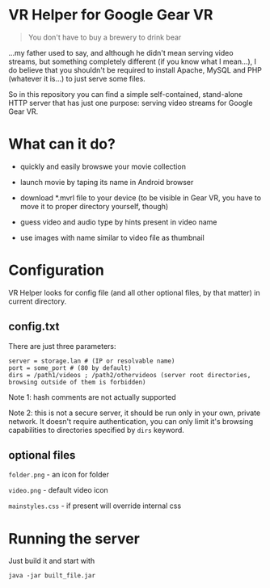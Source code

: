 # VR Helper for Google Gear VR

>You don't have to buy a brewery to drink bear

...my father used to say, and although he didn't mean serving video streams, but something completely different
(if you know what I mean...), I do believe that you shouldn't be required to install Apache, MySQL and PHP (whatever it
is...) to just serve some files.

So in this repository you can find a simple self-contained, stand-alone HTTP server that has just one purpose: serving
video streams for Google Gear VR.

# What can it do?

- quickly and easily browswe your movie collection

- launch movie by taping its name in Android browser

- download *.mvrl file to your device (to be visible in Gear VR, you have to move it to proper directory yourself, though)

- guess video and audio type by hints present in video name

- use images with name similar to video file as thumbnail

# Configuration

VR Helper looks for config file (and all other optional files, by that matter) in current directory.

## config.txt

There are just three parameters:

```
server = storage.lan # (IP or resolvable name)
port = some_port # (80 by default)
dirs = /path1/videos ; /path2/othervideos (server root directories, browsing outside of them is forbidden)
```

Note 1: hash comments are not actually supported

Note 2: this is not a secure server, it should be run only in your own, private network. It doesn't require authentication,
you can only limit it's browsing capabilities to directories specified by `dirs` keyword.

## optional files

`folder.png` - an icon for folder

`video.png` - default video icon

`mainstyles.css` - if present will override internal css

# Running the server

Just build it and start with

`java -jar built_file.jar`